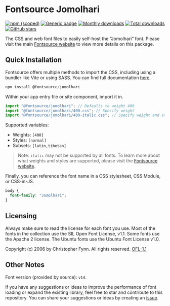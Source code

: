 # Fontsource Jomolhari

[![npm (scoped)](https://img.shields.io/npm/v/@fontsource/jomolhari?color=brightgreen)](https://www.npmjs.com/package/@fontsource/jomolhari) [![Generic badge](https://img.shields.io/badge/fontsource-passing-brightgreen)](https://github.com/fontsource/fontsource) [![Monthly downloads](https://badgen.net/npm/dm/@fontsource/jomolhari)](https://github.com/fontsource/fontsource) [![Total downloads](https://badgen.net/npm/dt/@fontsource/jomolhari)](https://github.com/fontsource/fontsource) [![GitHub stars](https://img.shields.io/github/stars/fontsource/fontsource.svg?style=social&label=Star)](https://github.com/fontsource/fontsource/stargazers)

The CSS and web font files to easily self-host the “Jomolhari” font. Please visit the main [Fontsource website](https://fontsource.org/fonts/jomolhari) to view more details on this package.

## Quick Installation

Fontsource offers multiple methods to import the CSS, including using a bundler like Vite or using SASS. You can find full documentation [here](https://fontsource.org/docs/getting-started/introduction).

```javascript
npm install @fontsource/jomolhari
```

Within your app entry file or site component, import it in.

```javascript
import "@fontsource/jomolhari"; // Defaults to weight 400
import "@fontsource/jomolhari/400.css"; // Specify weight
import "@fontsource/jomolhari/400-italic.css"; // Specify weight and style
```

Supported variables:
- Weights: `[400]`
- Styles: `[normal]`
- Subsets: `[latin,tibetan]`

> Note: `italic` may not be supported by all fonts. To learn more about what weights and styles are supported, please visit the [Fontsource website](https://fontsource.org/fonts/jomolhari).

Finally, you can reference the font name in a CSS stylesheet, CSS Module, or CSS-in-JS.

```css
body {
  font-family: "Jomolhari";
}
```

## Licensing
Always make sure to read the license for each font you use. Most of the fonts in the collection use the SIL Open Font License, v1.1. Some fonts use the Apache 2 license. The Ubuntu fonts use the Ubuntu Font License v1.0.

Copyright (c) 2006 by Christopher Fynn. All rights reserved.
[OFL-1.1](http://scripts.sil.org/OFL)

## Other Notes
Font version (provided by source): `v14`.

If you have any suggestions or ideas to improve the performance of font loading or expand the existing library, feel free to star and contribute to this repository. You can share your suggestions or ideas by creating an [issue](https://github.com/fontsource/fontsource/issues).